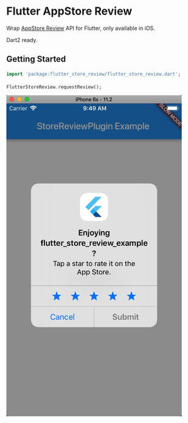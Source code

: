 # Flutter AppStore Review

Wrap [AppStore Review](https://developer.apple.com/documentation/storekit/recommendations_and_reviews) API for Flutter, only available in iOS.

Dart2 ready.

## Getting Started

```dart
import 'package:flutter_store_review/flutter_store_review.dart';

FlutterStoreReview.requestReview();
```

![](demo.jpg)
